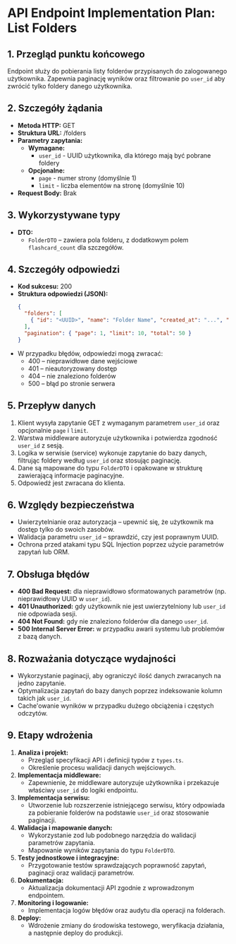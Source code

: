# API Endpoint Implementation Plan: List Folders

## 1. Przegląd punktu końcowego
Endpoint służy do pobierania listy folderów przypisanych do zalogowanego użytkownika. Zapewnia paginację wyników oraz filtrowanie po `user_id` aby zwrócić tylko foldery danego użytkownika.

## 2. Szczegóły żądania
- **Metoda HTTP:** GET
- **Struktura URL:** /folders
- **Parametry zapytania:**
  - **Wymagane:**
    - `user_id` - UUID użytkownika, dla którego mają być pobrane foldery
  - **Opcjonalne:**
    - `page` - numer strony (domyślnie 1)
    - `limit` - liczba elementów na stronę (domyślnie 10)
- **Request Body:** Brak

## 3. Wykorzystywane typy
- **DTO:**
  - `FolderDTO` – zawiera pola folderu, z dodatkowym polem `flashcard_count` dla szczegółów.

## 4. Szczegóły odpowiedzi
- **Kod sukcesu:** 200
- **Struktura odpowiedzi (JSON):**
  ```json
  {
    "folders": [
      { "id": "<UUID>", "name": "Folder Name", "created_at": "...", "updated_at": "..." }
    ],
    "pagination": { "page": 1, "limit": 10, "total": 50 }
  }
  ```
- W przypadku błędów, odpowiedzi mogą zwracać:
  - 400 – nieprawidłowe dane wejściowe
  - 401 – nieautoryzowany dostęp
  - 404 – nie znaleziono folderów
  - 500 – błąd po stronie serwera

## 5. Przepływ danych
1. Klient wysyła zapytanie GET z wymaganym parametrem `user_id` oraz opcjonalnie `page` i `limit`.
2. Warstwa middleware autoryzuje użytkownika i potwierdza zgodność `user_id` z sesją.
3. Logika w serwisie (service) wykonuje zapytanie do bazy danych, filtrując foldery według `user_id` oraz stosując paginację.
4. Dane są mapowane do typu `FolderDTO` i opakowane w strukturę zawierającą informacje paginacyjne.
5. Odpowiedź jest zwracana do klienta.

## 6. Względy bezpieczeństwa
- Uwierzytelnianie oraz autoryzacja – upewnić się, że użytkownik ma dostęp tylko do swoich zasobów.
- Walidacja parametru `user_id` – sprawdzić, czy jest poprawnym UUID.
- Ochrona przed atakami typu SQL Injection poprzez użycie parametrów zapytań lub ORM.

## 7. Obsługa błędów
- **400 Bad Request:** dla nieprawidłowo sformatowanych parametrów (np. nieprawidłowy UUID w `user_id`).
- **401 Unauthorized:** gdy użytkownik nie jest uwierzytelniony lub `user_id` nie odpowiada sesji.
- **404 Not Found:** gdy nie znaleziono folderów dla danego `user_id`.
- **500 Internal Server Error:** w przypadku awarii systemu lub problemów z bazą danych.

## 8. Rozważania dotyczące wydajności
- Wykorzystanie paginacji, aby ograniczyć ilość danych zwracanych na jedno zapytanie.
- Optymalizacja zapytań do bazy danych poprzez indeksowanie kolumn takich jak `user_id`.
- Cache'owanie wyników w przypadku dużego obciążenia i częstych odczytów.

## 9. Etapy wdrożenia
1. **Analiza i projekt:**
   - Przegląd specyfikacji API i definicji typów z `types.ts`.
   - Określenie procesu walidacji danych wejściowych.
2. **Implementacja middleware:**
   - Zapewnienie, że middleware autoryzuje użytkownika i przekazuje właściwy `user_id` do logiki endpointu.
3. **Implementacja serwisu:**
   - Utworzenie lub rozszerzenie istniejącego serwisu, który odpowiada za pobieranie folderów na podstawie `user_id` oraz stosowanie paginacji.
4. **Walidacja i mapowanie danych:**
   - Wykorzystanie zod lub podobnego narzędzia do walidacji parametrów zapytania.
   - Mapowanie wyników zapytania do typu `FolderDTO`.
5. **Testy jednostkowe i integracyjne:**
   - Przygotowanie testów sprawdzających poprawność zapytań, paginacji oraz walidacji parametrów.
6. **Dokumentacja:**
   - Aktualizacja dokumentacji API zgodnie z wprowadzonym endpointem.
7. **Monitoring i logowanie:**
   - Implementacja logów błędów oraz audytu dla operacji na folderach.
8. **Deploy:**
   - Wdrożenie zmiany do środowiska testowego, weryfikacja działania, a następnie deploy do produkcji.
